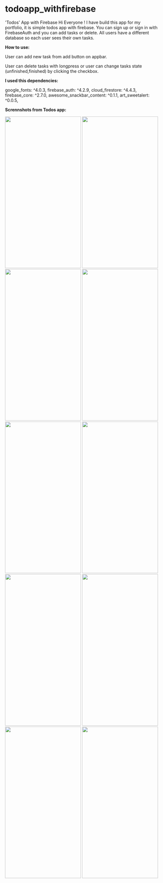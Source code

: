 # todoapp_withfirebase
'Todos' App with Firebase
Hi Everyone ! 
I have build this app for my portfolio, it is simple todos app with firebase. You can sign up or sign in with FirebaseAuth and you can add tasks or delete. All users have a different database so each user sees their own tasks.

<strong>How to use:</strong>

User can add new task from add button on appbar.

User can delete tasks with longpress or user can change tasks state (unfinished,finished) by clicking the checkbox.

<strong>I used this dependencies:</strong>

  google_fonts: ^4.0.3,
  firebase_auth: ^4.2.9,
  cloud_firestore: ^4.4.3,
  firebase_core: ^2.7.0,
  awesome_snackbar_content: ^0.1.1,
  art_sweetalert: ^0.0.5,
  
<strong>Scrennshots from Todos app:</strong>


<div>
  <img src='https://user-images.githubusercontent.com/57591410/223057982-0d049623-9ae4-4f2d-bce3-78ebbfc6a8e6.png' width='250' height='500'>
<img src='https://user-images.githubusercontent.com/57591410/223058074-07426295-4c14-48d7-809d-b27b21aa3427.png' width='250' height='500'>
<img src='https://user-images.githubusercontent.com/57591410/223058078-2244a5c3-41ec-4e35-8a16-d090cf693a15.png' width='250' height='500'>
<img src='https://user-images.githubusercontent.com/57591410/223058080-478fcc86-247d-455b-a731-36b414364258.png' width='250' height='500'>
<img src='https://user-images.githubusercontent.com/57591410/223058084-3fd418c2-00aa-453a-bd33-b834455440ac.png' width='250' height='500'>
<img src='https://user-images.githubusercontent.com/57591410/223058087-fc0193a9-aaed-46df-a086-98cb1598eb36.png' width='250' height='500'>
<img src='https://user-images.githubusercontent.com/57591410/223058090-007d3340-1fb2-4f00-8eba-63abc351ea7f.png' width='250' height='500'>
<img src='https://user-images.githubusercontent.com/57591410/223058092-631fe0a5-d80f-41bd-ac37-08bd4568e303.png' width='250' height='500'>
<img src='https://user-images.githubusercontent.com/57591410/223058093-9dd48bc3-8256-4d96-9639-43aa680d16c6.png' width='250' height='500'>
<img src='https://user-images.githubusercontent.com/57591410/223058096-ec248ffb-667d-4a1e-9813-d0f323ef0335.png' width='250' height='500'>
  </div>

